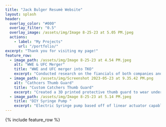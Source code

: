 ```yaml
---
title: "Jack Bulger Resumè Website"
layout: splash
header:
  overlay_color: "#000"
  overlay_filter: "0.5"
  overlay_image: /assets/img/Image 8-25-23 at 5.05 PM.jpeg
  actions:
    - label: "My Projects"
      url: "/portfolio/"
excerpt: "Thank you for visiting my page!"
feature_row:
  - image_path: /assets/img/Image 8-25-23 at 4.54 PM.jpeg
    alt: "WWE & UFC Merger"
    title: "WWE and UFC merger into TKO"
    excerpt: "Conducted research on the fiancials of both companies and used relative valuation to predict the outlook of the combined entity. Created a model to project the the synergies and TV rights possibilites in the upcoming future. "
  - image_path: /assets/img/Screenshot 2023-05-23 at 9.35.42 PM.png
    alt: "Cathcers Thumb Guard"
    title: "Custom Catchers Thumb Guard"
    excerpt: "Created a 3D printed protective thumb guard to wear under a catchers mitt. It is custom fitted to each players hand size and is absorbant to prevent potiental thumb injuries. "
  - image_path: /assets/img/Image 8-25-23 at 5.14 PM.jpeg
    title: "DIY Syringe Pump "
    excerpt: "Electric Syringe pump based off of linear actuator capable of dispensiing small and accurate amounts of fluid. "
---
```

{% include feature_row %}


